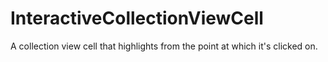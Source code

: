 # InteractiveCollectionViewCell

A collection view cell that highlights from the point at which it's clicked on.
